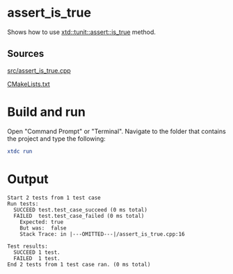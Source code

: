 # assert_is_true

Shows how to use [xtd::tunit::assert::is_true](../../../../src/xtd.tunit/include/xtd/assert.h) method.

## Sources

[src/assert_is_true.cpp](src/assert_is_true.cpp)

[CMakeLists.txt](CMakeLists.txt)

# Build and run

Open "Command Prompt" or "Terminal". Navigate to the folder that contains the project and type the following:

```cmake
xtdc run
```

# Output

```
Start 2 tests from 1 test case
Run tests:
  SUCCEED test.test_case_succeed (0 ms total)
  FAILED  test.test_case_failed (0 ms total)
    Expected: true
    But was:  false
    Stack Trace: in |---OMITTED---|/assert_is_true.cpp:16

Test results:
  SUCCEED 1 test.
  FAILED  1 test.
End 2 tests from 1 test case ran. (0 ms total)
```
